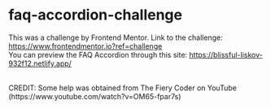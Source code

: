 # faq-accordion-challenge

This was a challenge by Frontend Mentor. 
Link to the challenge: https://www.frontendmentor.io?ref=challenge <br>
You can preview the FAQ Accordion through this site: https://blissful-liskov-932f12.netlify.app/

<br>
CREDIT: Some help was obtained from The Fiery Coder on YouTube (https://www.youtube.com/watch?v=OM65-fpar7s)
